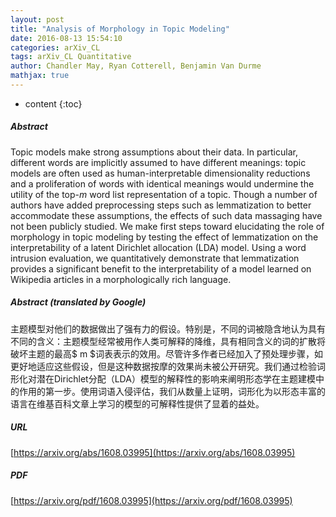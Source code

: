 ```yaml
---
layout: post
title: "Analysis of Morphology in Topic Modeling"
date: 2016-08-13 15:54:10
categories: arXiv_CL
tags: arXiv_CL Quantitative
author: Chandler May, Ryan Cotterell, Benjamin Van Durme
mathjax: true
---
```


* content
{:toc}

##### Abstract
Topic models make strong assumptions about their data. In particular, different words are implicitly assumed to have different meanings: topic models are often used as human-interpretable dimensionality reductions and a proliferation of words with identical meanings would undermine the utility of the top-$m$ word list representation of a topic. Though a number of authors have added preprocessing steps such as lemmatization to better accommodate these assumptions, the effects of such data massaging have not been publicly studied. We make first steps toward elucidating the role of morphology in topic modeling by testing the effect of lemmatization on the interpretability of a latent Dirichlet allocation (LDA) model. Using a word intrusion evaluation, we quantitatively demonstrate that lemmatization provides a significant benefit to the interpretability of a model learned on Wikipedia articles in a morphologically rich language.

##### Abstract (translated by Google)
主题模型对他们的数据做出了强有力的假设。特别是，不同的词被隐含地认为具有不同的含义：主题模型经常被用作人类可解释的降维，具有相同含义的词的扩散将破坏主题的最高$ m $词表表示的效用。尽管许多作者已经加入了预处理步骤，如更好地适应这些假设，但是这种数据按摩的效果尚未被公开研究。我们通过检验词形化对潜在Dirichlet分配（LDA）模型的解释性的影响来阐明形态学在主题建模中的作用的第一步。使用词语入侵评估，我们从数量上证明，词形化为以形态丰富的语言在维基百科文章上学习的模型的可解释性提供了显着的益处。

##### URL
[https://arxiv.org/abs/1608.03995](https://arxiv.org/abs/1608.03995)

##### PDF
[https://arxiv.org/pdf/1608.03995](https://arxiv.org/pdf/1608.03995)

